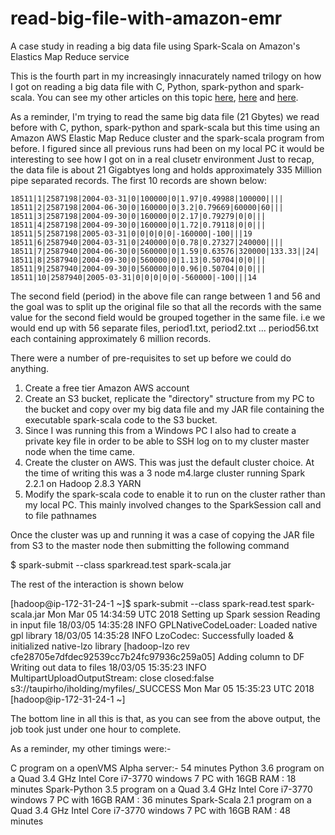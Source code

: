 # read-big-file-with-amazon-emr
A case study in reading a big data file using Spark-Scala on Amazon's Elastics Map Reduce service

This is the fourth part in my increasingly innacurately named  trilogy on how I got on reading a big data file 
with C, Python, spark-python and
spark-scala. You can see my other articles on this topic <a href="https://github.com/taupirho/read-big-file-with-python">here</a>, 
 <a href="https://github.com/taupirho/read-big-file-with-spark-python">here</a> and 
 <a href="https://github.com/taupirho/read-big-file-with-spark-scala">here</a>.
 
As a reminder, I'm trying to read the same big data file (21 Gbytes) we read before with C, python, spark-python and spark-scala but 
this time using an Amazon AWS Elastic Map Reduce cluster and the spark-scala program from before.
I figured since all previous runs had been on my local PC it would be interesting to see how I got on in a real clusetr environment
Just to recap, the data file is about 21 Gigabtyes long and holds approximately 335 Million pipe separated records. The first 
10 records are shown below:


```
18511|1|2587198|2004-03-31|0|100000|0|1.97|0.49988|100000||||
18511|2|2587198|2004-06-30|0|160000|0|3.2|0.79669|60000|60|||
18511|3|2587198|2004-09-30|0|160000|0|2.17|0.79279|0|0|||
18511|4|2587198|2004-09-30|0|160000|0|1.72|0.79118|0|0|||
18511|5|2587198|2005-03-31|0|0|0|0|0|-160000|-100|||19
18511|6|2587940|2004-03-31|0|240000|0|0.78|0.27327|240000||||
18511|7|2587940|2004-06-30|0|560000|0|1.59|0.63576|320000|133.33||24|
18511|8|2587940|2004-09-30|0|560000|0|1.13|0.50704|0|0|||
18511|9|2587940|2004-09-30|0|560000|0|0.96|0.50704|0|0|||
18511|10|2587940|2005-03-31|0|0|0|0|0|-560000|-100|||14

```

The second field (period) in the above file can range between 1 and 56 and the goal was to split up the original 
file so that all the records with the same value for the second field would be grouped together in the same file. i.e we 
would end up with 56 separate files, period1.txt, period2.txt ... period56.txt each containing approximately 6 million records.

There were a number of pre-requisites to set up before we could do anything.

1) Create a free tier Amazon AWS account
2) Create an S3 bucket, replicate the "directory" structure from my PC to the bucket and copy over my big data file and 
   my JAR file containing the executable spark-scala code to the S3 bucket.
3) Since I was running this from a Windows PC I also had to create a private key file in order to be able to SSH log on 
   to my cluster master node when the time came.
4) Create the cluster on AWS. This was just the default cluster choice. At the time of writing this was a 3 node m4.large 
   cluster running Spark 2.2.1 on Hadoop 2.8.3 YARN
5) Modify the spark-scala code to enable it to run on the cluster rather than my local PC. This mainly involved changes to 
   the SparkSession call and to file pathnames 

Once the cluster was up and running it was a case of copying the JAR file from S3 to the master node then submitting the 
following command 

$ spark-submit --class sparkread.test spark-scala.jar

The rest of the interaction is shown below

[hadoop@ip-172-31-24-1 ~]$ spark-submit --class spark-read.test spark-scala.jar
Mon Mar 05 14:34:59 UTC 2018
Setting up Spark session
Reading in input file
18/03/05 14:35:28 INFO GPLNativeCodeLoader: Loaded native gpl library
18/03/05 14:35:28 INFO LzoCodec: Successfully loaded & initialized native-lzo library [hadoop-lzo rev cfe28705e7dfdec92539cc7b24fc97936c259a05]
Adding column to DF
Writing out data to files
18/03/05 15:35:23 INFO MultipartUploadOutputStream: close closed:false s3://taupirho/iholding/myfiles/_SUCCESS
Mon Mar 05 15:35:23 UTC 2018
[hadoop@ip-172-31-24-1 ~]

The bottom line in all this is that, as you can see from the above output, the job took just under one hour to complete.

As a reminder, my other timings were:-

C program on a openVMS Alpha server:- 54 minutes
Python 3.6 program on a Quad 3.4 GHz Intel Core i7-3770 windows 7 PC with 16GB RAM : 18 minutes
Spark-Python 3.5 program on a Quad 3.4 GHz Intel Core i7-3770 windows 7 PC with 16GB RAM : 36 minutes
Spark-Scala 2.1  program on a Quad 3.4 GHz Intel Core i7-3770 windows 7 PC with 16GB RAM : 48 minutes





